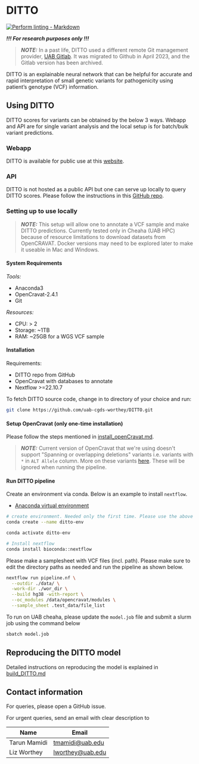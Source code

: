 # DITTO

<!-- markdown-link-check-disable -->
[![Perform linting -
Markdown](https://github.com/uab-cgds-worthey/DITTO/actions/workflows/linting.yml/badge.svg)](https://github.com/uab-cgds-worthey/DITTO/actions/workflows/linting.yml)
<!-- markdown-link-check-enable -->

***!!! For research purposes only !!!***

> ***NOTE:***  In a past life, DITTO used a different remote Git management provider, [UAB
> Gitlab](https://gitlab.rc.uab.edu/center-for-computational-genomics-and-data-science/sciops/ditto). It was migrated to
> Github in April 2023, and the Gitlab version has been archived.

DITTO is an explainable neural network that can be helpful for accurate and rapid interpretation of small
genetic variants for pathogenicity using patient’s genotype (VCF) information.

## Using DITTO

DITTO scores for variants can be obtained by the below 3 ways. Webapp and API are for single variant analysis and the
local setup is for batch/bulk variant predictions.

### Webapp

DITTO is available for public use at this [website](https://cgds-ditto.streamlit.app).

### API

DITTO is not hosted as a public API but one can serve up locally to query DITTO scores. Please follow the instructions
in this [GitHub repo](https://github.com/uab-cgds-worthey/DITTO-API).

### Setting up to use locally

> ***NOTE:*** This setup will allow one to annotate a VCF sample and make DITTO predictions. Currently tested only in
> Cheaha (UAB HPC) because of resource limitations to download datasets from OpenCRAVAT.
> Docker versions may need to be explored later to make it useable in Mac and Windows.

#### System Requirements

*Tools:*

- Anaconda3
- OpenCravat-2.4.1
- Git

*Resources:*

- CPU: > 2
- Storage: ~1TB
- RAM: ~25GB for a WGS VCF sample

#### Installation

Requirements:

- DITTO repo from GitHub
- OpenCravat with databases to annotate
- Nextflow >=22.10.7

To fetch DITTO source code, change in to directory of your choice and run:

```sh
git clone https://github.com/uab-cgds-worthey/DITTO.git
```

#### Setup OpenCravat (only one-time installation)

Please follow the steps mentioned in [install_openCravat.md](docs/install_openCravat.md).

> ***NOTE:*** Current version of OpenCravat that we're using doesn't support "Spanning or overlapping deletions"
> variants i.e. variants with `*` in `ALT Allele` column. More on these variants
> [here](https://gatk.broadinstitute.org/hc/en-us/articles/360035531912-Spanning-or-overlapping-deletions-allele).
> These will be ignored when running the pipeline.

#### Run DITTO pipeline

Create an environment via conda. Below is an example to install `nextflow`.

- [Anaconda virtual environment](https://docs.anaconda.com/free/anaconda/install/index.html)

```sh
# create environment. Needed only the first time. Please use the above link if you're not using Mac.
conda create --name ditto-env

conda activate ditto-env

# Install nextflow
conda install bioconda::nextflow
```

Please make a samplesheet with VCF files (incl. path). Please make sure to edit the directory paths as needed and run
the pipeline as shown below.

```sh
nextflow run pipeline.nf \
  --outdir ./data/ \
  -work-dir ./wor_dir \
  --build hg38 -with-report \
  --oc_modules /data/opencravat/modules \
  --sample_sheet .test_data/file_list
```

To run on UAB cheaha, please update the `model.job` file and submit a slurm job using the command below

```sh
sbatch model.job
```

## Reproducing the DITTO model

Detailed instructions on reproducing the model is explained in [build_DITTO.md](docs/build_DITTO.md)

## Contact information

For queries, please open a GitHub issue.

For urgent queries, send an email with clear description to

|Name | Email |
|------|--------|
|Tarun Mamidi | <tmamidi@uab.edu>|
|Liz Worthey | <lworthey@uab.edu>|
